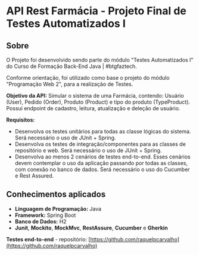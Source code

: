 # API Rest Farmácia - Projeto Final de Testes Automatizados I

## Sobre

O Projeto foi desenvolvido sendo parte do módulo "Testes Automatizados I" do Curso de Formação Back-End Java | #btgfaztech.

Conforme orientação, foi utilizado como base o projeto do módulo "Programação Web 2", para a realização de Testes.

**Objetivo da API:** Simular o sistema de uma Farmácia, contendo: Usuário (User), Pedido (Order), Produto (Product) e tipo do produto (TypeProduct).
Possui endpoint de cadastro, leitura, atualização e deleção de usuário.


**Requisitos:**
- Desenvolva os testes unitários para todas as classe lógicas do sistema. Será necessário o uso de JUnit + Spring.
- Desenvolva os testes de integração/componentes para as classes de repositório e web. Será necessário o uso de JUnit + Spring.
- Desenvolva ao menos 2 cenários de testes end-to-end. Esses cenários devem contemplar o uso da aplicação passando por todas as classes, com conexão no banco de dados. Será necessário o uso do Cucumber e Rest Assured.


## Conhecimentos aplicados
- **Linguagem de Programação:** Java
- **Framework:** Spring Boot
- **Banco de Dados:** H2
- **Junit**, **Mockito**, **MockMvc**, **RestAssure**, **Cucumber** e **Gherkin**

**Testes end-to-end** - repositório: [https://github.com/raquelpcarvalho](https://github.com/raquelpcarvalho)
